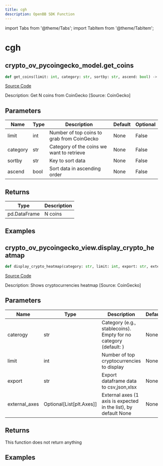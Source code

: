 ```yaml
---
title: cgh
description: OpenBB SDK Function
---
```


import Tabs from '@theme/Tabs';
import TabItem from '@theme/TabItem';

# cgh

<Tabs>
<TabItem value="model" label="Model" default>

## crypto_ov_pycoingecko_model.get_coins

```python title='openbb_terminal/cryptocurrency/discovery/pycoingecko_model.py'
def get_coins(limit: int, category: str, sortby: str, ascend: bool) -> DataFrame:
```
[Source Code](https://github.com/OpenBB-finance/OpenBBTerminal/tree/main/openbb_terminal/cryptocurrency/discovery/pycoingecko_model.py#L121)

Description: Get N coins from CoinGecko [Source: CoinGecko]

## Parameters

| Name | Type | Description | Default | Optional |
| ---- | ---- | ----------- | ------- | -------- |
| limit | int | Number of top coins to grab from CoinGecko | None | False |
| category | str | Category of the coins we want to retrieve | None | False |
| sortby | str | Key to sort data | None | False |
| ascend | bool | Sort data in ascending order | None | False |

## Returns

| Type | Description |
| ---- | ----------- |
| pd.DataFrame | N coins |

## Examples



</TabItem>
<TabItem value="view" label="View">

## crypto_ov_pycoingecko_view.display_crypto_heatmap

```python title='openbb_terminal/cryptocurrency/overview/pycoingecko_view.py'
def display_crypto_heatmap(category: str, limit: int, export: str, external_axes: Optional[List[matplotlib.axes._axes.Axes]]) -> None:
```
[Source Code](https://github.com/OpenBB-finance/OpenBBTerminal/tree/main/openbb_terminal/cryptocurrency/overview/pycoingecko_view.py#L36)

Description: Shows cryptocurrencies heatmap [Source: CoinGecko]

## Parameters

| Name | Type | Description | Default | Optional |
| ---- | ---- | ----------- | ------- | -------- |
| caterogy | str | Category (e.g., stablecoins). Empty for no category (default: ) | None | False |
| limit | int | Number of top cryptocurrencies to display | None | False |
| export | str | Export dataframe data to csv,json,xlsx | None | False |
| external_axes | Optional[List[plt.Axes]] | External axes (1 axis is expected in the list), by default None | None | True |

## Returns

This function does not return anything

## Examples



</TabItem>
</Tabs>